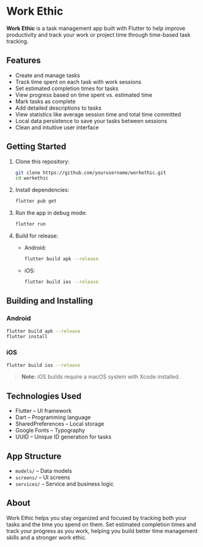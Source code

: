 # Work Ethic

**Work Ethic** is a task management app built with Flutter to help improve productivity and track your work or project time through time-based task tracking.

## Features

* Create and manage tasks
* Track time spent on each task with work sessions
* Set estimated completion times for tasks
* View progress based on time spent vs. estimated time
* Mark tasks as complete
* Add detailed descriptions to tasks
* View statistics like average session time and total time committed
* Local data persistence to save your tasks between sessions
* Clean and intuitive user interface

## Getting Started

1. Clone this repository:

   ```bash
   git clone https://github.com/yourusername/workethic.git
   cd workethic
   ```
2. Install dependencies:

   ```bash
   flutter pub get
   ```
3. Run the app in debug mode:

   ```bash
   flutter run
   ```
4. Build for release:

   * Android:

     ```bash
     flutter build apk --release
     ```
   * iOS:

     ```bash
     flutter build ios --release
     ```

## Building and Installing

### Android

```bash
flutter build apk --release
flutter install
```

### iOS

```bash
flutter build ios --release
```

> **Note:** iOS builds require a macOS system with Xcode installed.

## Technologies Used

* Flutter – UI framework
* Dart – Programming language
* SharedPreferences – Local storage
* Google Fonts – Typography
* UUID – Unique ID generation for tasks

## App Structure

* `models/` – Data models
* `screens/` – UI screens
* `services/` – Service and business logic

## About

Work Ethic helps you stay organized and focused by tracking both your tasks and the time you spend on them. Set estimated completion times and track your progress as you work, helping you build better time management skills and a stronger work ethic.
